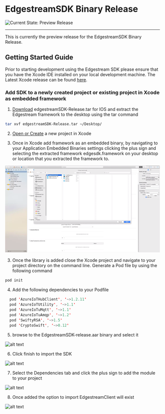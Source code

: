 # EdgestreamSDK Binary Release

![Current State: Preview Release](https://img.shields.io/badge/Current_State-Preview_Release-brightgreen.svg) 

---


[//]: # (Image References)

[image1]: ./docs/embedded_framework.png "Embedded Framework"
[image2]: ./docs/new_module.png "New Module"
[image3]: ./docs/select_module_type.png "Select Module Type"
[image4]: ./docs/select_binary.png "Select SDK Binary"
[image5]: ./docs/finish_import.png "Finish Import"
[image6]: ./docs/add_module.png "Add Module"
[image7]: ./docs/import_namespace.png "Import Namespace"

This is currently the preview release for the EdgestreamSDK Binary Release. 

## Getting Started Guide
Prior to starting development using the Edgestream SDK please ensure that you have the Xcode IDE installed on your local development machine.  The Latest Xcode release can be found [here](https://developer.apple.com/xcode/).

### Add SDK to a newly created project or existing project in Xcode as embedded framework
1. [Download](https://github.com/edgespace-io/Edgestream/blob/master/IOS/EdgestreamSDK-Release/edgestreamSDK-Release.tar) edgestreamSDK-Release.tar for IOS and extract the Edgestream framework to the desktop using the tar command 
```bash
tar xvf edgestreamSDK-Release.tar ~/Desktop/
```

2. [Open or Create](https://developer.apple.com/library/archive/referencelibrary/GettingStarted/DevelopiOSAppsSwift/BuildABasicUI.html#//apple_ref/doc/uid/TP40015214-CH5-SW3) a new project in Xcode

2. Once in Xcode add framework as an embedded binary, by navigating to your Application Embedded Binaries settings clicking the plus sign and selecting the extracted framework edgesdk.framework on your desktop or location that you extracted the framework to.

![alt text][image1]

3. Once the library is added close the Xcode project and navigate to your project directory on the command line. Generate a Pod file by using the following command
```bash
pod init
```

4. Add the following dependencies to your Podfile
```swift
  pod 'AzureIoTHubClient', '~>1.2.11'
  pod 'AzureIoTUtility', '~>1.1'
  pod 'AzureIoTuMqtt', '~>1.1'
  pod 'AzureIoTuAmqp', '~>1.2'
  pod 'SwiftyRSA', '~>1.5'
  pod 'CryptoSwift', '~>0.12'

```

5. browse to the EdgestreamSDK-release.aar binary and select it

![alt text][image4]

6. Click finish to import the SDK

![alt text][image5]

7. Select the Dependencies tab and click the plus sign to add the module to your project

![alt text][image6]

8. Once added the option to import EdgestreamClient will exist

![alt text][image7]
